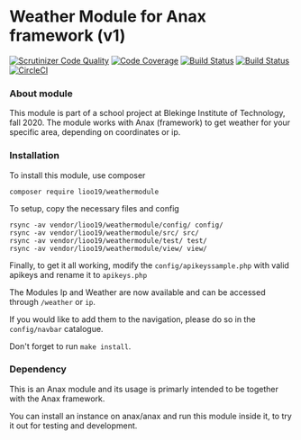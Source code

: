 # Weather Module for Anax framework (v1)
[![Scrutinizer Code Quality](https://scrutinizer-ci.com/g/Lioo19/weathermodule/badges/quality-score.png?b=master)](https://scrutinizer-ci.com/g/Lioo19/weathermodule/?branch=master)
[![Code Coverage](https://scrutinizer-ci.com/g/Lioo19/weathermodule/badges/coverage.png?b=master)](https://scrutinizer-ci.com/g/Lioo19/weathermodule/?branch=master)
[![Build Status](https://scrutinizer-ci.com/g/Lioo19/weathermodule/badges/build.png?b=master)](https://scrutinizer-ci.com/g/Lioo19/weathermodule/build-status/master)
[![Build Status](https://travis-ci.com/Lioo19/weathermodule.svg?branch=master)](https://travis-ci.com/Lioo19/weathermodule)
[![CircleCI](https://circleci.com/gh/circleci/circleci-docs.svg?style=svg)](https://circleci.com/gh/Lioo19/weathermodule)


### About module
This module is part of a school project at Blekinge Institute of Technology, fall 2020.
The module works with Anax (framework) to get weather for your specific area, depending on coordinates or ip.

### Installation
To install this module, use composer

`composer require lioo19/weathermodule`

To setup, copy the necessary files and config

```
rsync -av vendor/lioo19/weathermodule/config/ config/
rsync -av vendor/lioo19/weathermodule/src/ src/
rsync -av vendor/lioo19/weathermodule/test/ test/
rsync -av vendor/lioo19/weathermodule/view/ view/
```

Finally, to get it all working, modify the `config/apikeyssample.php` with valid apikeys and rename it to `apikeys.php`

The Modules Ip and Weather are now available and can be accessed through `/weather` or `ip`.

If you would like to add them to the navigation, please do so in the `config/navbar` catalogue.

Don't forget to run `make install`.

### Dependency
This is an Anax module and its usage is primarly intended to be together with the Anax framework.

You can install an instance on anax/anax and run this module inside it, to try it out for testing and development.
